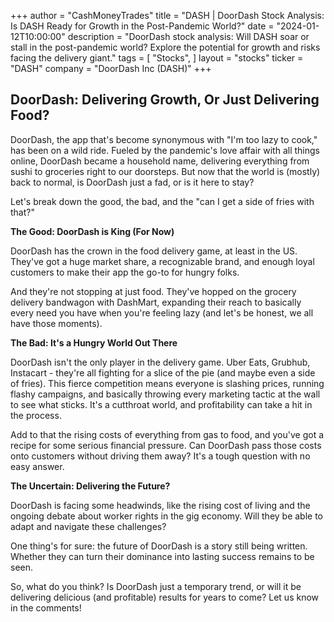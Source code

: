 +++
author = "CashMoneyTrades"
title = "DASH |  DoorDash Stock Analysis: Is DASH Ready for Growth in the Post-Pandemic World?"
date = "2024-01-12T10:00:00"
description = "DoorDash stock analysis: Will DASH soar or stall in the post-pandemic world? Explore the potential for growth and risks facing the delivery giant."
tags = [
"Stocks",
]
layout = "stocks"
ticker = "DASH"
company = "DoorDash Inc (DASH)"
+++
        


## DoorDash: Delivering Growth, Or Just Delivering Food? 

DoorDash, the app that's become synonymous with "I'm too lazy to cook," has been on a wild ride. Fueled by the pandemic's love affair with all things online, DoorDash became a household name, delivering everything from sushi to groceries right to our doorsteps. But now that the world is (mostly) back to normal, is DoorDash just a fad, or is it here to stay? 

Let's break down the good, the bad, and the "can I get a side of fries with that?"

**The Good:  DoorDash is King (For Now)**

DoorDash has the crown in the food delivery game, at least in the US. They've got a huge market share, a recognizable brand, and enough loyal customers to make their app the go-to for hungry folks. 

And they're not stopping at just food. They've hopped on the grocery delivery bandwagon with DashMart, expanding their reach to basically every need you have when you're feeling lazy (and let's be honest, we all have those moments).

**The Bad:  It's a Hungry World Out There**

DoorDash isn't the only player in the delivery game. Uber Eats, Grubhub, Instacart - they're all fighting for a slice of the pie (and maybe even a side of fries). This fierce competition means everyone is slashing prices, running flashy campaigns, and basically throwing every marketing tactic at the wall to see what sticks. It's a cutthroat world, and profitability can take a hit in the process. 

Add to that the rising costs of everything from gas to food, and you've got a recipe for some serious financial pressure. Can DoorDash pass those costs onto customers without driving them away? It's a tough question with no easy answer.

**The Uncertain:  Delivering the Future?**

DoorDash is facing some headwinds, like the rising cost of living and the ongoing debate about worker rights in the gig economy.  Will they be able to adapt and navigate these challenges? 

One thing's for sure:  the future of DoorDash is a story still being written. Whether they can turn their dominance into lasting success remains to be seen. 

So, what do you think? Is DoorDash just a temporary trend, or will it be delivering delicious (and profitable) results for years to come? Let us know in the comments! 

        
